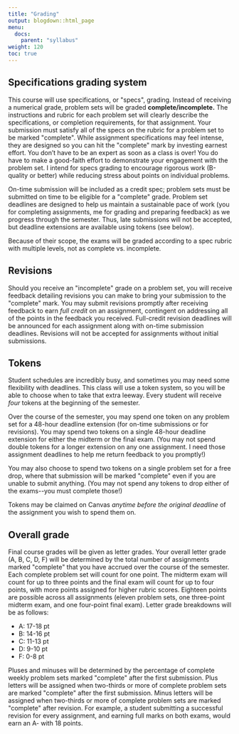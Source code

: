 ```yaml
---
title: "Grading"
output: blogdown::html_page
menu:
  docs:
    parent: "syllabus"
weight: 120
toc: true
---
```




## Specifications grading system

This course will use specifications, or "specs", grading. Instead of receiving a numerical grade, problem sets will be graded **complete/incomplete.** The instructions and rubric for each problem set will clearly describe the specifications, or completion requirements, for that assignment. Your submission must satisfy all of the specs on the rubric for a problem set to be marked "complete". While assignment specifications may feel intense, they are designed so you can hit the "complete" mark by investing earnest effort. You don’t have to be an expert as soon as a class is over! You do have to make a good-faith effort to demonstrate your engagement with the problem set. I intend for specs grading to encourage rigorous work (B-quality or better) while reducing stress about points on individual problems.

On-time submission will be included as a credit spec; problem sets must be submitted on time to be eligible for a "complete" grade. Problem set deadlines are designed to help us maintain a sustainable pace of work (you for completing assignments, me for grading and preparing feedback) as we progress through the semester. Thus, late submissions will not be accepted, but deadline extensions are available using tokens (see below).

Because of their scope, the exams will be graded according to a spec rubric with multiple levels, not as complete vs. incomplete. 

## Revisions

Should you receive an "incomplete" grade on a problem set, you will receive feedback detailing revisions you can make to bring your submission to the "complete" mark. You may submit revisions promptly after receiving feedback to earn _full credit_ on an assignment, contingent on addressing all of the points in the feedback you received. Full-credit revision deadlines will be announced for each assignment along with on-time submission deadlines. Revisions will not be accepted for assignments without initial submissions.

## Tokens

Student schedules are incredibly busy, and sometimes you may need some flexibility with deadlines. This class will use a token system, so you will be able to choose when to take that extra leeway. Every student will receive _four_ tokens at the beginning of the semester. 

Over the course of the semester, you may spend one token on any problem set for a 48-hour deadline extension (for on-time submissions or for revisions). You may spend two tokens on a single 48-hour deadline extension for either the midterm or the final exam. (You may not spend double tokens for a longer extension on any one assignment. I need those assignment deadlines to help me return feedback to you promptly!)

You may also choose to spend two tokens on a single problem set for a free drop, where that submission will be marked "complete" even if you are unable to submit anything. (You may not spend any tokens to drop either of the exams--you must complete those!) 

Tokens may be claimed on Canvas _anytime before the original deadline_ of the assignment you wish to spend them on.

## Overall grade

Final course grades will be given as letter grades. Your overall letter grade (A, B, C, D, F) will be determined by the total number of assignments marked "complete" that you have accrued over the course of the semester. Each complete problem set will count for one point. The midterm exam will count for up to three points and the final exam will count for up to four points, with more points assigned for higher rubric scores. Eighteen points are possible across all assignments (eleven problem sets, one three-point midterm exam, and one four-point final exam). Letter grade breakdowns will be as follows:

- A: 17-18 pt
- B: 14-16 pt
- C: 11-13 pt
- D: 9-10 pt
- F: 0-8 pt

Pluses and minuses will be determined by the percentage of complete weekly problem sets marked "complete" after the first submission. Plus letters will be assigned when two-thirds or more of complete problem sets are marked "complete" after the first submission. Minus letters will be assigned when two-thirds or more of complete problem sets are marked "complete" after revision. For example, a student submitting a successful revision for every assignment, and earning full marks on both exams, would earn an A- with 18 points.

